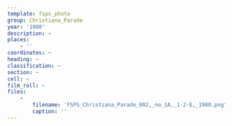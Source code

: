 ```yaml
---
template: fsps_photo
group: Christiana_Parade
year: '1980'
description: ~
places:
    - ''
coordinates: ~
heading: ~
classification: ~
section: ~
cell: ~
film_roll: ~
files:
    -
        filename: 'FSPS_Christiana_Parade_002,_no_1A,_1-2-E,_1980.png'
        caption: ''
---
```

